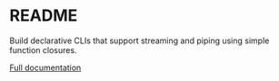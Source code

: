 # README

Build declarative CLIs that support streaming and piping using simple function closures.

[Full documentation](https://dworthen.github.io/commandville/)
